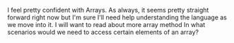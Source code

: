 I feel pretty confident with Arrays. As always, it seems pretty straight forward right now but I'm sure I'll need help understanding the language as we move into it.
I will want to read about more array method
In what scenarios would we need to access certain elements of an array?
